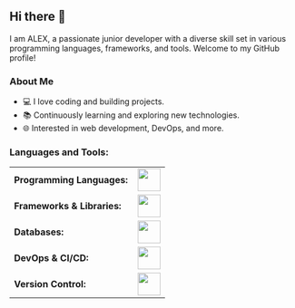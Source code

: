 ## Hi there 👋

I am ALEX, a passionate junior developer with a diverse skill set in various programming languages, frameworks, and tools. Welcome to my GitHub profile!

### About Me
- 💻 I love coding and building projects.
- 📚 Continuously learning and exploring new technologies.
- 🌐 Interested in web development, DevOps, and more.

<h3 align="left">Languages and Tools:</h3>
<table>
    <tr>
        <td style="font-weight: bold; padding-right: 10px; vertical-align: center; border: none;">Programming Languages:</td>
        <td><img height="40" src="https://skillicons.dev/icons?i=python,ts,php,dart"/></td>
    </tr>
    <tr>
        <td style="font-weight: bold; padding-right: 10px; vertical-align: center; border: none;">Frameworks & Libraries:</td>
        <td><img height="40" src="https://skillicons.dev/icons?i=django,nodejs,flutter,laravel"/></td>
    </tr>
    <tr>
        <td style="font-weight: bold; padding-right: 10px; vertical-align: center; border: none;">Databases:</td>
        <td><img height="40" src="https://skillicons.dev/icons?i=postgresql,sqlserver,mysql,mongodb,firebase"/></td>
    </tr>
    <tr>
        <td style="font-weight: bold; padding-right: 10px; vertical-align: center; border: none;">DevOps & CI/CD:</td>
        <td><img height="40" src="https://skillicons.dev/icons?i=docker,kubernetes,githubactions,gitlab"/></td>
    </tr>
    <tr>
        <td style="font-weight: bold; padding-right: 10px; vertical-align: center; border: none;">Version Control:</td>
        <td><img height="40" src="https://skillicons.dev/icons?i=git,github,gitlab,azure"/></td>
    </tr>
</table>
